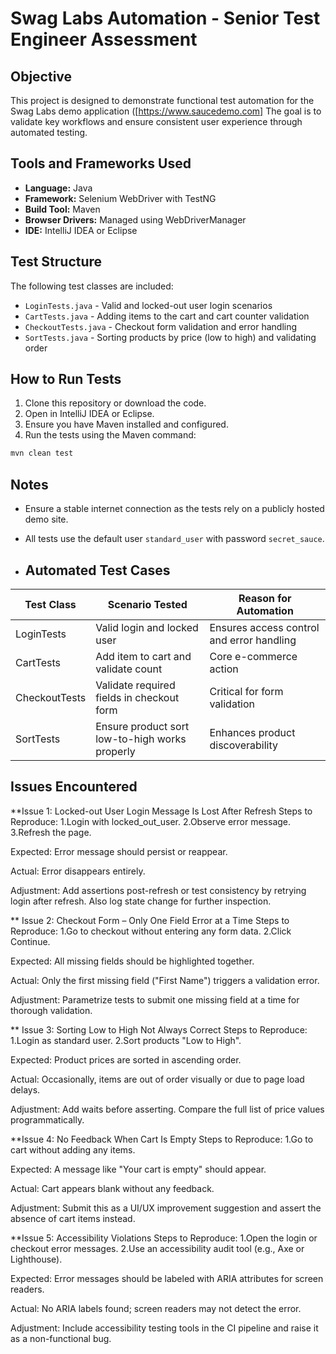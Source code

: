 
# Swag Labs Automation - Senior Test Engineer Assessment

## Objective
This project is designed to demonstrate functional test automation for the Swag Labs demo application ([https://www.saucedemo.com] The goal is to validate key workflows and ensure consistent user experience through automated testing.

## Tools and Frameworks Used
- **Language:** Java
- **Framework:** Selenium WebDriver with TestNG
- **Build Tool:** Maven
- **Browser Drivers:** Managed using WebDriverManager
- **IDE:** IntelliJ IDEA or Eclipse

## Test Structure
The following test classes are included:

- `LoginTests.java` - Valid and locked-out user login scenarios
- `CartTests.java` - Adding items to the cart and cart counter validation
- `CheckoutTests.java` - Checkout form validation and error handling
- `SortTests.java` - Sorting products by price (low to high) and validating order

## How to Run Tests

1. Clone this repository or download the code.
2. Open in IntelliJ IDEA or Eclipse.
3. Ensure you have Maven installed and configured.
4. Run the tests using the Maven command:

```bash
mvn clean test
```

## Notes

- Ensure a stable internet connection as the tests rely on a publicly hosted demo site.
- All tests use the default user `standard_user` with password `secret_sauce`.

- ##  Automated Test Cases

| Test Class       | Scenario Tested                                | Reason for Automation                      |
|------------------|-------------------------------------------------|--------------------------------------------|
|  LoginTests     | Valid login and locked user                    | Ensures access control and error handling  |
|  CartTests      | Add item to cart and validate count            | Core e-commerce action                     |
|  CheckoutTests  | Validate required fields in checkout form      | Critical for form validation               |
|  SortTests      | Ensure product sort low-to-high works properly | Enhances product discoverability           |


## Issues Encountered

**Issue 1: Locked-out User Login Message Is Lost After Refresh
Steps to Reproduce:
1.Login with locked_out_user.
2.Observe error message.
3.Refresh the page.

Expected:
Error message should persist or reappear.

Actual:
Error disappears entirely.

Adjustment:
Add assertions post-refresh or test consistency by retrying login after refresh. Also log state change for further inspection.

** Issue 2: Checkout Form – Only One Field Error at a Time
Steps to Reproduce:
1.Go to checkout without entering any form data.
2.Click Continue.

Expected:
All missing fields should be highlighted together.

Actual:
Only the first missing field ("First Name") triggers a validation error.

Adjustment:
Parametrize tests to submit one missing field at a time for thorough validation.

** Issue 3: Sorting Low to High Not Always Correct
Steps to Reproduce:
1.Login as standard user.
2.Sort products "Low to High".

Expected:
Product prices are sorted in ascending order.

Actual:
Occasionally, items are out of order visually or due to page load delays.

Adjustment:
Add waits before asserting. Compare the full list of price values programmatically.

 **Issue 4: No Feedback When Cart Is Empty
Steps to Reproduce:
1.Go to cart without adding any items.

Expected:
A message like "Your cart is empty" should appear.

Actual:
Cart appears blank without any feedback.

Adjustment:
Submit this as a UI/UX improvement suggestion and assert the absence of cart items instead.

**Issue 5: Accessibility Violations
Steps to Reproduce:
1.Open the login or checkout error messages.
2.Use an accessibility audit tool (e.g., Axe or Lighthouse).

Expected:
Error messages should be labeled with ARIA attributes for screen readers.

Actual:
No ARIA labels found; screen readers may not detect the error.

Adjustment:
Include accessibility testing tools in the CI pipeline and raise it as a non-functional bug.
